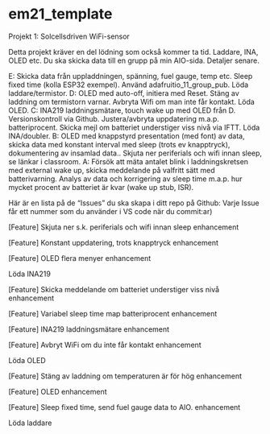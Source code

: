 # em21_template

Projekt 1: Solcellsdriven WiFi-sensor

Detta projekt kräver en del lödning som också kommer ta tid. Laddare, INA, OLED etc.
Du ska skicka data till en grupp på min AIO-sida. Detaljer senare.

E:	Skicka data från uppladdningen, spänning, fuel gauge, temp etc. 
	Sleep fixed time (kolla ESP32 exempel). Använd adafruitio_11_group_pub. 
	Löda laddare/termistor.
D:	OLED med auto-off, initiera med Reset. Stäng av laddning om termistorn varnar. 
	Avbryta Wifi om man inte får kontakt. Löda OLED.
C:	INA219 laddningsmätare, touch wake up med OLED från D. Versionskontroll via 
	Github. Justera/avbryta uppdatering m.a.p. batteriprocent. Skicka mejl om
	batteriet understiger viss nivå via IFTT.
	Löda INA/doubler.
B:	OLED med knappstyrd presentation (med font) av data, skicka data med 
	konstant interval med sleep (trots ev knapptryck), dokumentering av 
	insamlad data.. Skjuta ner periferials och wifi innan sleep, se länkar i classroom.
A:	Försök att mäta antalet blink i laddningskretsen med external wake up, skicka 
	meddelande på valfritt sätt med batterivarning.
	Analys av data och korrigering av sleep time m.a.p. hur mycket procent av
	batteriet är kvar (wake up stub, ISR).
	
Här är en lista på de “Issues” du ska skapa i ditt repo på Github:
Varje Issue får ett nummer som du använder i VS code när du commit:ar)

[Feature] Skjuta ner s.k. periferials och wifi innan sleep enhancement

[Feature] Konstant uppdatering, trots knapptryck enhancement

[Feature] OLED flera menyer enhancement

Löda INA219

[Feature] Skicka meddelande om batteriet understiger viss nivå enhancement

[Feature] Variabel sleep time map batteriprocent enhancement

[Feature] INA219 laddningsmätare enhancement

[Feature] Avbryt WiFi om du inte får kontakt enhancement

Löda OLED

[Feature] Stäng av laddning om temperaturen är för hög enhancement

[Feature] OLED enhancement

[Feature] Sleep fixed time, send fuel gauge data to AIO. enhancement

Löda laddare
	
	

